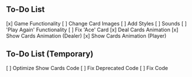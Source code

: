 ## To-Do List
 [x] Game Functionality
 [ ] Change Card Images
 [ ] Add Styles
 [ ] Sounds
 [ ] 'Play Again' Functionality
 [ ] Fix 'Ace' Card
 [x] Deal Cards Animation
 [x] Show Cards Animation (Dealer)
 [x] Show Cards Animation (Player)

 ## To-Do List (Temporary)
 [ ] Optimize Show Cards Code
 [ ] Fix Deprecated Code
 [ ] Fix Code